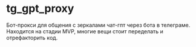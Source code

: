 # tg_gpt_proxy

Бот-прокси для общения с зеркалами чат-гпт через бота в телеграме. Находится на стадии MVP, многие вещи стоит переделать и отрефакторить код.
